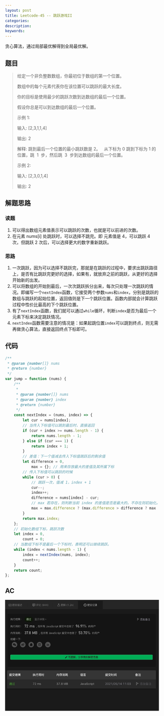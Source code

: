 ```yaml
---
layout: post
title: Leetcode-45 -- 跳跃游戏II
categories:
description:
keywords:
---
```


贪心算法，通过局部最优解得到全局最优解。

## 题目

> 给定一个非负整数数组，你最初位于数组的第一个位置。
>
> 数组中的每个元素代表你在该位置可以跳跃的最大长度。
>
> 你的目标是使用最少的跳跃次数到达数组的最后一个位置。
>
> 假设你总是可以到达数组的最后一个位置。
>
> 示例 1:
>
> 输入: [2,3,1,1,4]
>
> 输出: 2
>
> 解释: 跳到最后一个位置的最小跳跃数是 2。
>   从下标为 0 跳到下标为 1 的位置，跳  1  步，然后跳  3  步到达数组的最后一个位置。
>
> 示例 2:
>
> 输入: [2,3,0,1,4]
>
> 输出: 2

## 解题思路

### 读题

1. 可以得出数组元素值表示可以跳跃的次数，也就是可以前进的次数。
2. 在元素 nums[i] 处跳跃时，可以选择不跳完。即 元素值是 4，可以跳跃 4 次，但跳跃 2 次后，可以选择更大的数字重新跳跃。

### 思路

1. 一次跳跃，因为可以选择不跳跃完，那就是在跳跃的过程中，要求出跳跃路径上，是否有比跳跃完更好的选择，如果有，就放弃之前的跳跃，从更好的选择开始新的出发。
2. 可以将数组的开始到最后，一次次跳跃拆分出来，每次只处理一次跳跃的情况。即编写一个`nextIndex`函数，它接受两个参数`nums`和`index`，分别是跳跃的数组与跳跃的起始位置，返回值则是下一个跳跃位置。函数内部就会计算跳跃过程中性价比最高的下个跳跃位置。
3. 有了`nextIndex`函数，我们就可以通过`while`循环，判断`index`是否为最后一个元素下标来决定跳跃情况。
4. `nextIndex`函数需要注意的情况是：如果起跳位置`index`可以跳到终点，则无需再做贪心算法，直接返回终点下标即可。

## 代码

```javascript
/**
 * @param {number[]} nums
 * @return {number}
 */
var jump = function (nums) {
    /**
     *
     * @param {number[]} nums
     * @param {number} index
     * @return {number}
     */
    const nextIndex = (nums, index) => {
        let cur = nums[index];
        // 当传入下标值可以跳到最后时，直接返回
        if (cur + index >= nums.length - 1) {
            return nums.length - 1;
        } else if (cur === 1) {
            return index + 1;
        }
        // 差值：下一个值减去传入下标值跳跃后的剩余值
        let difference = 0,
            max = {}; // 用来存放最大的差值及其所属下标
        // 传入下标值可以跳跃的时候
        while (cur > 0) {
            // 跳跃一次，值减 1，index + 1
            cur--;
            index++;
            difference = nums[index] - cur;
            // max 若存在，则判断当前 index 的差值是否是最大的。不存在则初始化。
            max = max.difference ? (max.difference > difference ? max : { index, difference }) : { index, difference };
        }
        return max.index;
    };
    // 初始化数组下标，跳跃次数
    let index = 0,
        count = 0;
    // 当数组下标不是最后一个下标时，表明还可以继续跳跃。
    while (index < nums.length - 1) {
        index = nextIndex(nums, index);
        count++;
    }
    return count;
};
```

## AC

![](/images/blog/algorithm/leetcode-45ac.png)
